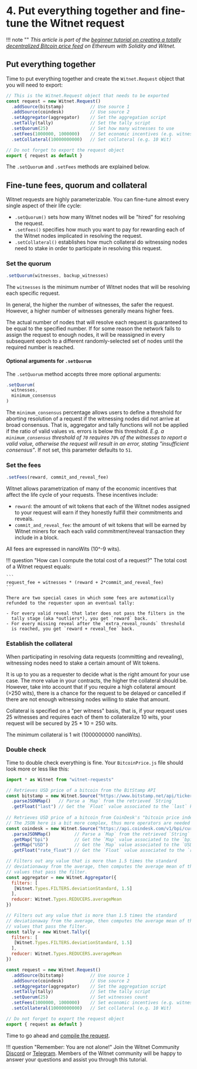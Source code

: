 # 4. Put everything together and fine-tune the Witnet request

!!! note ""
    *This article is part of the [beginner tutorial on creating a totally
    decentralized Bitcoin price feed][intro] on Ethereum with Solidity and
    Witnet.*

## Put everything together

Time to put everything together and create the `Witnet.Request` object
that you will need to export:

```javascript
// This is the Witnet.Request object that needs to be exported
const request = new Witnet.Request()
  .addSource(bitstamp)          // Use source 1
  .addSource(coindesk)          // Use source 2
  .setAggregator(aggregator)    // Set the aggregation script
  .setTally(tally)              // Set the tally script
  .setQuorum(25)                // Set how many witnesses to use
  .setFees(1000000, 1000000)    // Set economic incentives (e.g. witness reward: 1 mWit, commit/reveal fee: 1 mWit)
  .setCollateral(10000000000)   // Set collateral (e.g. 10 Wit)

// Do not forget to export the request object
export { request as default }
```


The `.setQuorum` and `.setFees` methods are explained
below.

## Fine-tune fees, quorum and collateral

Witnet requests are highly parameterizable. You can fine-tune almost 
every single aspect of their life cycle:

- `.setQuorum()` sets how many Witnet nodes will be "hired" for
  resolving the request.
- `.setFees()` specifies how much you want to pay for rewarding each of
  the Witnet nodes implicated in resolving the request.
- `.setCollateral()` establishes how much collateral do witnessing nodes
  need to stake in order to participate in resolving this request.
  
### Set the quorum

```javascript
.setQuorum(witnesses, backup_witnesses)
```

The `witnesses` is the minimum number of Witnet nodes that will be
resolving each specific request.

In general, the higher the number of witnesses, the safer the request.
However, a higher number of witnesses generally means higher fees.

The actual number of nodes that will resolve each request is guaranteed
to be equal to the specified number. If for some reason the
network fails to assign the request to enough nodes, it will be
reassigned in every subsequent epoch to a different randomly-selected
set of nodes until the required number is reached.

#### Optional arguments for `.setQuorum`

The `.setQuorum` method accepts three more optional arguments:

```javascript
.setQuorum(
  witnesses,
  minimum_consensus
)
```

The `minimum_consensus` percentage allows users to define a threshold for
aborting resolution of a request if the witnessing nodes did not arrive
at broad consensus. That is, aggregator and tally functions will not be
applied if the ratio of valid values vs. errors is below this threshold.
*E.g. a `minimum_consensus` threshold of `70` requires `70%` of the
witnesses to report a valid value, otherwise the request
will result in an error, stating "insufficient consensus"*. If not set, this
parameter defaults to `51`.

### Set the fees
```javascript
.setFees(reward, commit_and_reveal_fee)
```

Witnet allows parametrization of many of the economic incentives that
affect the life cycle of your requests. These incentives include:


- `reward`: the amount of wit tokens that each of the Witnet nodes
  assigned to your request will earn if they honestly fulfill their
  commitments and reveals.
- `commit_and_reveal_fee`: the amount of wit tokens that will be earned by Witnet
  miners for each each valid commitment/reveal transaction they include in a
  block.

All fees are expressed in nanoWits (10^-9 wits).

!!! question "How can I compute the total cost of a request?"
    The total cost of a Witnet request equals:
    
    ```
    request_fee + witnesses * (reward + 2*commit_and_reveal_fee)
    ```
    
    There are two special cases in which some fees are automatically 
    refunded to the requester upon an eventual tally:
    
    - For every valid reveal that later does not pass the filters in the
      tally stage (aka *outliers*), you get `reward` back.
    - For every missing reveal after the `extra_reveal_rounds` threshold
      is reached, you get `reward + reveal_fee` back.

### Establish the collateral

When participating in resolving data requests (committing and revealing),
witnessing nodes need to stake a certain amount of Wit tokens.

It is up to you as a requester to decide what is the right amount for your
use case. The more value in your contracts, the higher the collateral should
be. However, take into account that if you require a high collateral amount
(>250 wits), there is a chance for the request to be delayed or cancelled if
there are not enough witnessing nodes willing to stake that amount.

Collateral is specified on a "per witness" basis, that is, if your request
uses 25 witnesses and requires each of them to collateralize 10 wits, your
request will be secured by 25 * 10 = 250 wits.

The minimum collateral is 1 wit (1000000000 nanoWits).

### Double check
Time to double check everything is fine. Your `BitcoinPrice.js` file should
look more or less like this:

```javascript
import * as Witnet from "witnet-requests"

// Retrieves USD price of a bitcoin from the BitStamp API
const bitstamp = new Witnet.Source("https://www.bitstamp.net/api/ticker/")
  .parseJSONMap()   // Parse a `Map` from the retrieved `String`
  .getFloat("last") // Get the `Float` value associated to the `last` key
  
// Retrieves USD price of a bitcoin from CoinDesk's "bitcoin price index" API
// The JSON here is a bit more complex, thus more operators are needed
const coindesk = new Witnet.Source("https://api.coindesk.com/v1/bpi/currentprice.json")
  .parseJSONMap()         // Parse a `Map` from the retrieved `String`
  .getMap("bpi")          // Get the `Map` value associated to the `bpi` key
  .getMap("USD")          // Get the `Map` value associated to the `USD` key
  .getFloat("rate_float") // Get the `Float` value associated to the `rate_float` key

// Filters out any value that is more than 1.5 times the standard
// deviationaway from the average, then computes the average mean of the
// values that pass the filter.
const aggregator = new Witnet.Aggregator({
  filters: [
   [Witnet.Types.FILTERS.deviationStandard, 1.5]
  ],
  reducer: Witnet.Types.REDUCERS.averageMean
})

// Filters out any value that is more than 1.5 times the standard
// deviationaway from the average, then computes the average mean of the
// values that pass the filter.
const tally = new Witnet.Tally({
  filters: [
   [Witnet.Types.FILTERS.deviationStandard, 1.5]
  ],
  reducer: Witnet.Types.REDUCERS.averageMean
})

const request = new Witnet.Request()
  .addSource(bitstamp)          // Use source 1
  .addSource(coindesk)          // Use source 2
  .setAggregator(aggregator)    // Set the aggregation script
  .setTally(tally)              // Set the tally script
  .setQuorum(25)                // Set witnesses count
  .setFees(1000000, 1000000)    // Set economic incentives (e.g. witness reward: 1 mWit, commit/reveal fee: 1 mWit)
  .setCollateral(10000000000)   // Set collateral (e.g. 10 Wit)

// Do not forget to export the request object
export { request as default }
```

Time to go ahead and [compile the request][next].

!!! question "Remember: You are not alone!"
    Join the Witnet Community [Discord] or [Telegram].
    Members of the Witnet community will be happy to answer your
    questions and assist you through this
    tutorial.

[Discord]: https://discord.gg/X4uurfP
[Telegram]: https://t.me/witnetio
[intro]: /tutorials/bitcoin-price-feed/introduction
[POSIX]: https://en.wikipedia.org/wiki/Unix_time
[next]: /tutorials/bitcoin-price-feed/compiling
